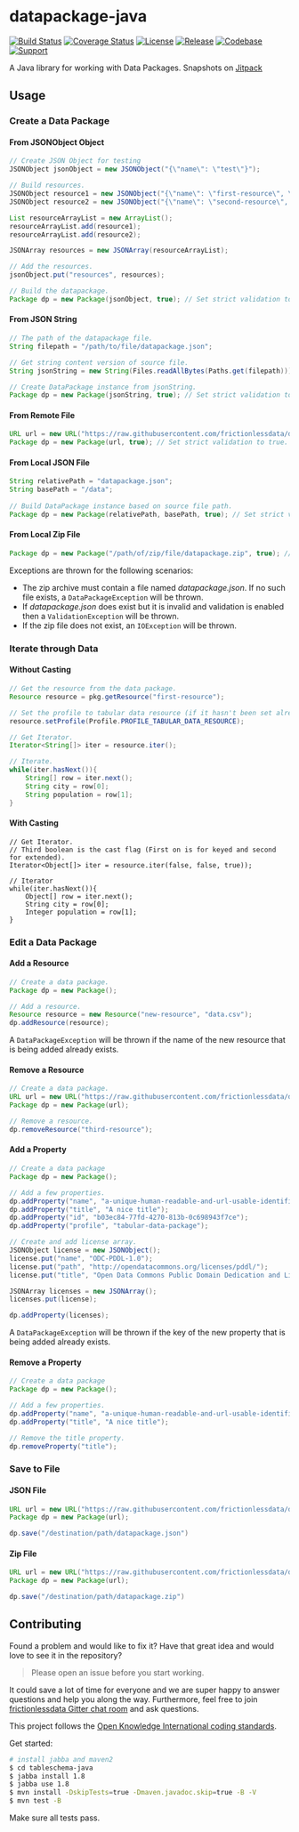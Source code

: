# datapackage-java

[![Build Status](https://travis-ci.org/frictionlessdata/datapackage-java.svg?branch=master)](https://travis-ci.org/frictionlessdata/datapackage-java)
[![Coverage Status](https://coveralls.io/repos/github/frictionlessdata/datapackage-java/badge.svg?branch=master)](https://coveralls.io/github/frictionlessdata/datapackage-java?branch=master)
[![License](https://img.shields.io/github/license/frictionlessdata/datapackage-java.svg)](https://github.com/frictionlessdata/datapackage-java/blob/master/LICENSE)
[![Release](https://img.shields.io/jitpack/v/github/frictionlessdata/datapackage-java)](https://jitpack.io/#frictionlessdata/datapackage-java)
[![Codebase](https://img.shields.io/badge/codebase-github-brightgreen)](https://github.com/frictionlessdata/datapackage-java)
[![Support](https://img.shields.io/badge/support-discord-brightgreen)](https://discordapp.com/invite/Sewv6av)

A Java library for working with Data Packages. Snapshots on [Jitpack](https://jitpack.io/#frictionlessdata/datapackage-java)

## Usage

### Create a Data Package

#### From JSONObject Object

```java
// Create JSON Object for testing
JSONObject jsonObject = new JSONObject("{\"name\": \"test\"}");

// Build resources.
JSONObject resource1 = new JSONObject("{\"name\": \"first-resource\", \"path\": [\"foo.txt\", \"bar.txt\", \"baz.txt\"]}");
JSONObject resource2 = new JSONObject("{\"name\": \"second-resource\", \"path\": [\"bar.txt\", \"baz.txt\"]}");

List resourceArrayList = new ArrayList();
resourceArrayList.add(resource1);
resourceArrayList.add(resource2);

JSONArray resources = new JSONArray(resourceArrayList);

// Add the resources.
jsonObject.put("resources", resources);

// Build the datapackage.
Package dp = new Package(jsonObject, true); // Set strict validation to true.
```

#### From JSON String

```java
// The path of the datapackage file.
String filepath = "/path/to/file/datapackage.json";

// Get string content version of source file.
String jsonString = new String(Files.readAllBytes(Paths.get(filepath)));

// Create DataPackage instance from jsonString.
Package dp = new Package(jsonString, true); // Set strict validation to true.
```

#### From Remote File

```java
URL url = new URL("https://raw.githubusercontent.com/frictionlessdata/datapackage-java/master/src/test/resources/fixtures/multi_data_datapackage.json");
Package dp = new Package(url, true); // Set strict validation to true.
```

#### From Local JSON File

```java
String relativePath = "datapackage.json";
String basePath = "/data";
        
// Build DataPackage instance based on source file path.
Package dp = new Package(relativePath, basePath, true); // Set strict validation to true.
```

#### From Local Zip File
```java
Package dp = new Package("/path/of/zip/file/datapackage.zip", true); // Set strict validation to true.
```

Exceptions are thrown for the following scenarios:
- The zip archive must contain a file named _datapackage.json_. If no such file exists, a `DataPackageException` will be thrown.
- If _datapackage.json_ does exist but it is invalid and validation is enabled then a `ValidationException` will be thrown.
- If the zip file does not exist, an `IOException` will be thrown.


### Iterate through Data
#### Without Casting
```java
// Get the resource from the data package.
Resource resource = pkg.getResource("first-resource");

// Set the profile to tabular data resource (if it hasn't been set already).
resource.setProfile(Profile.PROFILE_TABULAR_DATA_RESOURCE);

// Get Iterator.
Iterator<String[]> iter = resource.iter();

// Iterate.
while(iter.hasNext()){
    String[] row = iter.next();
    String city = row[0];
    String population = row[1];
} 
```

#### With Casting

```
// Get Iterator. 
// Third boolean is the cast flag (First on is for keyed and second for extended).
Iterator<Object[]> iter = resource.iter(false, false, true));

// Iterator
while(iter.hasNext()){
    Object[] row = iter.next();
    String city = row[0];
    Integer population = row[1];
} 
```

### Edit a Data Package

#### Add a Resource

```java
// Create a data package.
Package dp = new Package();

// Add a resource.
Resource resource = new Resource("new-resource", "data.csv");
dp.addResource(resource);
```

A `DataPackageException` will be thrown if the name of the new resource that is being added already exists.

#### Remove a Resource

```java
// Create a data package.
URL url = new URL("https://raw.githubusercontent.com/frictionlessdata/datapackage-java/master/src/test/resources/fixtures/multi_data_datapackage.json");
Package dp = new Package(url);

// Remove a resource.
dp.removeResource("third-resource");
```

#### Add a Property

```java
// Create a data package
Package dp = new Package();

// Add a few properties.
dp.addProperty("name", "a-unique-human-readable-and-url-usable-identifier");
dp.addProperty("title", "A nice title");
dp.addProperty("id", "b03ec84-77fd-4270-813b-0c698943f7ce");
dp.addProperty("profile", "tabular-data-package");

// Create and add license array.
JSONObject license = new JSONObject();
license.put("name", "ODC-PDDL-1.0");
license.put("path", "http://opendatacommons.org/licenses/pddl/");
license.put("title", "Open Data Commons Public Domain Dedication and License v1.0");

JSONArray licenses = new JSONArray();
licenses.put(license);

dp.addProperty(licenses);
```

A `DataPackageException` will be thrown if the key of the new property that is being added already exists.


#### Remove a Property

```java
// Create a data package
Package dp = new Package();

// Add a few properties.
dp.addProperty("name", "a-unique-human-readable-and-url-usable-identifier");
dp.addProperty("title", "A nice title");

// Remove the title property.
dp.removeProperty("title");
```

### Save to File

#### JSON File
```java
URL url = new URL("https://raw.githubusercontent.com/frictionlessdata/datapackage-java/master/src/test/resources/fixtures/multi_data_datapackage.json");
Package dp = new Package(url);

dp.save("/destination/path/datapackage.json")
```


#### Zip File
```java
URL url = new URL("https://raw.githubusercontent.com/frictionlessdata/datapackage-java/master/src/test/resources/fixtures/multi_data_datapackage.json");
Package dp = new Package(url);

dp.save("/destination/path/datapackage.zip")
```

## Contributing

Found a problem and would like to fix it? Have that great idea and would love to see it in the repository?

> Please open an issue before you start working.

It could save a lot of time for everyone and we are super happy to answer questions and help you along the way. Furthermore, feel free to join [frictionlessdata Gitter chat room](https://gitter.im/frictionlessdata/chat) and ask questions.

This project follows the [Open Knowledge International coding standards](https://github.com/okfn/coding-standards).

Get started:
```sh
# install jabba and maven2
$ cd tableschema-java
$ jabba install 1.8
$ jabba use 1.8
$ mvn install -DskipTests=true -Dmaven.javadoc.skip=true -B -V
$ mvn test -B
```

Make sure all tests pass.


